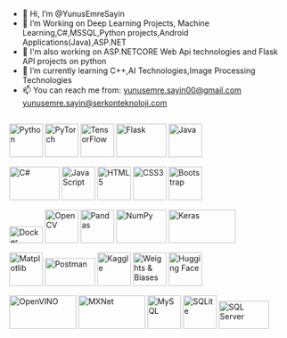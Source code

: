 - 👋 Hi, I’m @YunusEmreSayin
- 👀 I’m Working on Deep Learning Projects, Machine Learning,C#,MSSQL,Python projects,Android Applications(Java),ASP.NET
- 👀 I'm also working on ASP.NETCORE Web Api technologies and Flask API projects on python
- 🌱 I’m currently learning C++,AI Technologies,Image Processing Technologies
- 📫 You can reach me from: yunusemre.sayin00@gmail.com yunusemre.sayin@serkonteknoloji.com
<!---
YunusEmreSayin/YunusEmreSayin is a ✨ special ✨ repository because its `README.md` (this file) appears on your GitHub profile.
You can click the Preview link to take a look at your changes.
--->

## 

<p float="left">
    <img src="https://upload.wikimedia.org/wikipedia/commons/c/c3/Python-logo-notext.svg" width="60" height="60" alt="Python"/>
    <img src="https://pytorch.org/assets/images/pytorch-logo.png" width="60" height="60" alt="PyTorch"/>
    <img src="https://www.tensorflow.org/images/tf_logo_social.png" width="60" height="60" alt="TensorFlow"/>
    <img src="https://flask.palletsprojects.com/en/3.0.x/_images/flask-horizontal.png" width="90" height="60" alt="Flask"/>
    <img src="https://upload.wikimedia.org/wikipedia/tr/2/2e/Java_Logo.svg" width="60" height="60" alt="Java"/>
</p>

<p float="left">
    <img src="https://upload.wikimedia.org/wikipedia/commons/4/4f/Csharp_Logo.png" width="90" height="60" alt="C#"/>
    <img src="https://upload.wikimedia.org/wikipedia/commons/9/99/Unofficial_JavaScript_logo_2.svg" width="60" height="60" alt="JavaScript"/>
    <img src="https://upload.wikimedia.org/wikipedia/commons/6/61/HTML5_logo_and_wordmark.svg" width="60" height="60" alt="HTML5"/>
    <img src="https://upload.wikimedia.org/wikipedia/commons/d/d5/CSS3_logo_and_wordmark.svg" width="60" height="60" alt="CSS3"/>
    <img src="https://upload.wikimedia.org/wikipedia/commons/b/b2/Bootstrap_logo.svg" width="60" height="60" alt="Bootstrap"/>
</p>

<p float="left">
    <img src="https://upload.wikimedia.org/wikipedia/commons/7/70/Docker_logo.png" width="60" height="30" alt="Docker"/>
    <img src="https://upload.wikimedia.org/wikipedia/commons/3/32/OpenCV_Logo_with_text_svg_version.svg" width="60" height="60" alt="OpenCV"/>
    <img src="https://upload.wikimedia.org/wikipedia/commons/2/22/Pandas_mark.svg" width="60" height="60" alt="Pandas"/>
    <img src="https://upload.wikimedia.org/wikipedia/commons/thumb/3/31/NumPy_logo_2020.svg/214px-NumPy_logo_2020.svg.png" width="90" height="60" alt="NumPy"/>
    <img src="https://keras.io/img/logo.png" width="120" height="60" alt="Keras"/>
</p>

<p float="left">
    <img src="https://matplotlib.org/stable/_static/logo2.svg" width="60" height="60" alt="Matplotlib"/>
    <img src="https://upload.wikimedia.org/wikipedia/commons/c/c2/Postman_%28software%29.png" width="90" height="50" alt="Postman"/>
    <img src="https://upload.wikimedia.org/wikipedia/commons/7/7c/Kaggle_logo.png" width="60" height="60" alt="Kaggle"/>
    <img src="https://site.wandb.ai/wp-content/uploads/2024/05/Horizontal-WB-logo.svg" width="60" height="60" alt="Weights & Biases"/>
    <img src="https://huggingface.co/front/assets/huggingface_logo.svg" width="60" height="60" alt="Hugging Face"/>
</p>

<p float="left">
    <img src="https://upload.wikimedia.org/wikipedia/commons/thumb/4/45/OpenVINO_logo.svg/768px-OpenVINO_logo.svg.png?20230122230514" width="120" height="60" alt="OpenVINO"/>
    <img src="https://mxnet.apache.org/versions/1.9.1/assets/img/mxnet_logo.png" width="120" height="60" alt="MXNet"/>
    <img src="https://www.mysql.com/common/logos/powered-by-mysql-167x86.png" width="60" height="60" alt="MySQL"/>
    <img src="https://upload.wikimedia.org/wikipedia/commons/thumb/3/38/SQLite370.svg/330px-SQLite370.svg.png" width="60" height="60" alt="SQLite"/>
    <img src="https://upload.wikimedia.org/wikipedia/commons/9/99/Logo_M_SQL_Server.png" width="90" height="50" alt="SQL Server"/>
</p>




